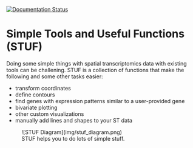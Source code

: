 [![Documentation Status](https://readthedocs.org/projects/stuf/badge/?version=latest)](https://stuf.readthedocs.io/en/latest/?badge=latest)

# Simple Tools and Useful Functions (STUF)
Doing some simple things with spatial transcriptomics data with existing tools can be challening. STUF is a collection of functions that make the following and some other tasks easier: 

- transform coordinates
- define contours
- find genes with expression patterns similar to a user-provided gene
- bivariate plotting
- other custom visualizations
- manually add lines and shapes to your ST data

<figure markdown="span">
  ![STUF Diagram](img/stuf_diagram.png)
  <figcaption>STUF helps you to do lots of simple stuff.</figcaption>
</figure>

[github]: https://github.com/CahanLab/STUF/


